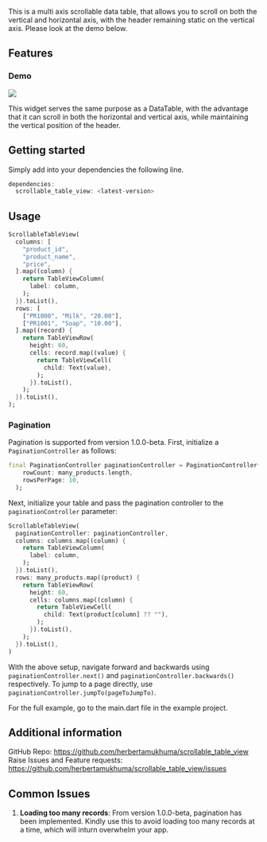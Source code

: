 <!-- 
This README describes the package. If you publish this package to pub.dev,
this README's contents appear on the landing page for your package.

For information about how to write a good package README, see the guide for
[writing package pages](https://dart.dev/guides/libraries/writing-package-pages). 

For general information about developing packages, see the Dart guide for
[creating packages](https://dart.dev/guides/libraries/create-library-packages)
and the Flutter guide for
[developing packages and plugins](https://flutter.dev/developing-packages). 
-->

This is a multi axis scrollable data table, that allows you to scroll on both the vertical and horizontal axis, with the header remaining static on the vertical axis. Please look at the demo below.

## Features
### Demo
![](https://github.com/herbertamukhuma/scrollable_table_view/blob/fd47a2acb0ce7d11c848035394650e7e465210df/assets/gifs/scrollable-table-view.gif)

This widget serves the same purpose as a DataTable, with the advantage that it can scroll in both the horizontal and vertical axis, while maintaining the vertical position of the header.

## Getting started

Simply add into your dependencies the following line.

```dart
dependencies:
  scrollable_table_view: <latest-version>
```

## Usage

```dart
ScrollableTableView(
  columns: [
    "product_id",
    "product_name",
    "price",
  ].map((column) {
    return TableViewColumn(
      label: column,
    );
  }).toList(),
  rows: [
    ["PR1000", "Milk", "20.00"],
    ["PR1001", "Soap", "10.00"],
  ].map((record) {
    return TableViewRow(
      height: 60,
      cells: record.map((value) {
        return TableViewCell(
          child: Text(value),
        );
      }).toList(),
    );
  }).toList(),
);
```
### Pagination
Pagination is supported from version 1.0.0-beta. First, initialize a `PaginationController` as follows:

```dart
final PaginationController paginationController = PaginationController(
    rowCount: many_products.length,
    rowsPerPage: 10,
  );
```

Next, initialize your table and pass the pagination controller to the `paginationController` parameter:

```dart
ScrollableTableView(
  paginationController: paginationController,
  columns: columns.map((column) {
    return TableViewColumn(
      label: column,
    );
  }).toList(),
  rows: many_products.map((product) {
    return TableViewRow(
      height: 60,
      cells: columns.map((column) {
        return TableViewCell(
          child: Text(product[column] ?? ""),
        );
      }).toList(),
    );
  }).toList(),
)
```

With the above setup, navigate forward and backwards using `paginationController.next()` and `paginationController.backwards()` respectively. To jump to a page directly, use `paginationController.jumpTo(pageToJumpTo)`.

For the full example, go to the main.dart file in the example project.

## Additional information

GitHub Repo: https://github.com/herbertamukhuma/scrollable_table_view
Raise Issues and Feature requests: https://github.com/herbertamukhuma/scrollable_table_view/issues

## Common Issues
1. **Loading too many records**: From version 1.0.0-beta, pagination has been implemented. Kindly use this to avoid loading too many records at a time, which will inturn overwhelm your app.